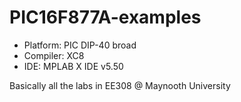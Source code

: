 # PIC16F877A-examples
  
- Platform: PIC DIP-40 broad
- Compiler: XC8
- IDE: MPLAB X IDE v5.50
  
Basically all the labs in EE308 @ Maynooth University
